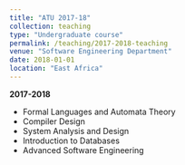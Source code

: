 ```yaml
---
title: "ATU 2017-18"
collection: teaching
type: "Undergraduate course"
permalink: /teaching/2017-2018-teaching
venue: "Software Engineering Department"
date: 2018-01-01
location: "East Africa"
---
```


**2017-2018**

* Formal Languages and Automata Theory
* Compiler Design
* System Analysis and Design 
* Introduction to Databases
* Advanced Software Engineering